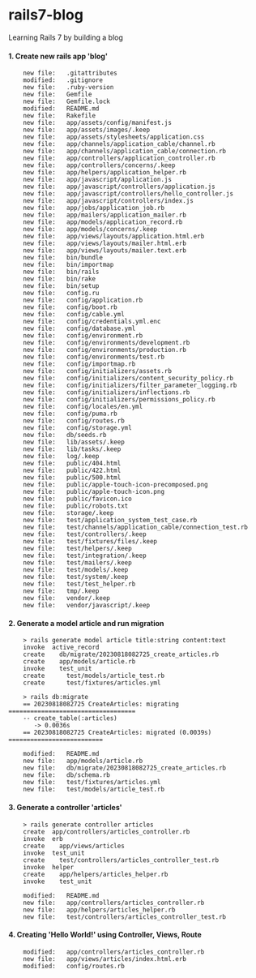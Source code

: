 # rails7-blog
Learning Rails 7 by building a blog

#### 1. Create new rails app 'blog'

        new file:   .gitattributes
        modified:   .gitignore
        new file:   .ruby-version
        new file:   Gemfile
        new file:   Gemfile.lock
        modified:   README.md
        new file:   Rakefile
        new file:   app/assets/config/manifest.js
        new file:   app/assets/images/.keep
        new file:   app/assets/stylesheets/application.css
        new file:   app/channels/application_cable/channel.rb
        new file:   app/channels/application_cable/connection.rb
        new file:   app/controllers/application_controller.rb
        new file:   app/controllers/concerns/.keep
        new file:   app/helpers/application_helper.rb
        new file:   app/javascript/application.js
        new file:   app/javascript/controllers/application.js
        new file:   app/javascript/controllers/hello_controller.js
        new file:   app/javascript/controllers/index.js
        new file:   app/jobs/application_job.rb
        new file:   app/mailers/application_mailer.rb
        new file:   app/models/application_record.rb
        new file:   app/models/concerns/.keep
        new file:   app/views/layouts/application.html.erb
        new file:   app/views/layouts/mailer.html.erb
        new file:   app/views/layouts/mailer.text.erb
        new file:   bin/bundle
        new file:   bin/importmap
        new file:   bin/rails
        new file:   bin/rake
        new file:   bin/setup
        new file:   config.ru
        new file:   config/application.rb
        new file:   config/boot.rb
        new file:   config/cable.yml
        new file:   config/credentials.yml.enc
        new file:   config/database.yml
        new file:   config/environment.rb
        new file:   config/environments/development.rb
        new file:   config/environments/production.rb
        new file:   config/environments/test.rb
        new file:   config/importmap.rb
        new file:   config/initializers/assets.rb
        new file:   config/initializers/content_security_policy.rb
        new file:   config/initializers/filter_parameter_logging.rb
        new file:   config/initializers/inflections.rb
        new file:   config/initializers/permissions_policy.rb
        new file:   config/locales/en.yml
        new file:   config/puma.rb
        new file:   config/routes.rb
        new file:   config/storage.yml
        new file:   db/seeds.rb
        new file:   lib/assets/.keep
        new file:   lib/tasks/.keep
        new file:   log/.keep
        new file:   public/404.html
        new file:   public/422.html
        new file:   public/500.html
        new file:   public/apple-touch-icon-precomposed.png
        new file:   public/apple-touch-icon.png
        new file:   public/favicon.ico
        new file:   public/robots.txt
        new file:   storage/.keep
        new file:   test/application_system_test_case.rb
        new file:   test/channels/application_cable/connection_test.rb
        new file:   test/controllers/.keep
        new file:   test/fixtures/files/.keep
        new file:   test/helpers/.keep
        new file:   test/integration/.keep
        new file:   test/mailers/.keep
        new file:   test/models/.keep
        new file:   test/system/.keep
        new file:   test/test_helper.rb
        new file:   tmp/.keep
        new file:   vendor/.keep
        new file:   vendor/javascript/.keep

#### 2. Generate a model article and run migration

        > rails generate model article title:string content:text
        invoke  active_record
        create    db/migrate/20230818082725_create_articles.rb
        create    app/models/article.rb
        invoke    test_unit
        create      test/models/article_test.rb
        create      test/fixtures/articles.yml

        > rails db:migrate
        == 20230818082725 CreateArticles: migrating ===================================
        -- create_table(:articles)
           -> 0.0036s
        == 20230818082725 CreateArticles: migrated (0.0039s) ==========================

        modified:   README.md
        new file:   app/models/article.rb
        new file:   db/migrate/20230818082725_create_articles.rb
        new file:   db/schema.rb
        new file:   test/fixtures/articles.yml
        new file:   test/models/article_test.rb

#### 3. Generate a controller 'articles'

        > rails generate controller articles
        create  app/controllers/articles_controller.rb
        invoke  erb
        create    app/views/articles
        invoke  test_unit
        create    test/controllers/articles_controller_test.rb
        invoke  helper
        create    app/helpers/articles_helper.rb
        invoke    test_unit

        modified:   README.md
        new file:   app/controllers/articles_controller.rb
        new file:   app/helpers/articles_helper.rb
        new file:   test/controllers/articles_controller_test.rb

#### 4. Creating 'Hello World!' using Controller, Views, Route

        modified:   app/controllers/articles_controller.rb
        new file:   app/views/articles/index.html.erb
        modified:   config/routes.rb
